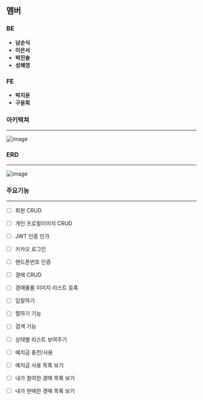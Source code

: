 ## 멤버
### BE
 - **남순식**
 - **이은서**
 - **박진솔**
 - **성혜영**
### FE
 - **박지윤**
 - **구윤희**

### 아키택쳐
---

![image](https://user-images.githubusercontent.com/117346927/236627477-f67ef47c-cd77-4ef7-9ccc-359dc3b593ef.png)


### ERD
---

![image](https://user-images.githubusercontent.com/117346927/236627565-29f5700b-5183-44ea-8aca-95d68318ba48.png)

### 주요기능
---

- [ ] 회원 CRUD
- [ ] 개인 프로필이미지 CRUD
- [ ] JWT 인증 인가
- [ ] 카카오 로그인
- [ ] 핸드폰번호 인증

- [ ] 경매 CRUD
- [ ] 경매물품 이미지 리스트 등록

- [ ] 입찰하기

- [ ] 찜하기 기능
- [ ] 검색 기능
- [ ] 상태별 리스트 보여주기

- [ ] 예치금 충전/사용
- [ ] 예치금 사용 목록 보기

- [ ] 내가 참여한 경매 목록 보기
- [ ] 내가 판매한 경매 목록 보기
